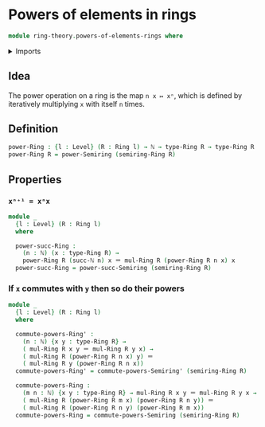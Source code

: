 # Powers of elements in rings

```agda
module ring-theory.powers-of-elements-rings where
```

<details><summary>Imports</summary>

```agda
open import elementary-number-theory.natural-numbers

open import foundation.identity-types
open import foundation.universe-levels

open import ring-theory.powers-of-elements-semirings
open import ring-theory.rings
```

</details>

## Idea

The power operation on a ring is the map `n x ↦ xⁿ`, which is defined by
iteratively multiplying `x` with itself `n` times.

## Definition

```agda
power-Ring : {l : Level} (R : Ring l) → ℕ → type-Ring R → type-Ring R
power-Ring R = power-Semiring (semiring-Ring R)
```

## Properties

### `xⁿ⁺¹ = xⁿx`

```agda
module _
  {l : Level} (R : Ring l)
  where

  power-succ-Ring :
    (n : ℕ) (x : type-Ring R) →
    power-Ring R (succ-ℕ n) x ＝ mul-Ring R (power-Ring R n x) x
  power-succ-Ring = power-succ-Semiring (semiring-Ring R)
```

### If `x` commutes with `y` then so do their powers

```agda
module _
  {l : Level} (R : Ring l)
  where

  commute-powers-Ring' :
    (n : ℕ) {x y : type-Ring R} →
    ( mul-Ring R x y ＝ mul-Ring R y x) →
    ( mul-Ring R (power-Ring R n x) y) ＝
    ( mul-Ring R y (power-Ring R n x))
  commute-powers-Ring' = commute-powers-Semiring' (semiring-Ring R)

  commute-powers-Ring :
    (m n : ℕ) {x y : type-Ring R} → mul-Ring R x y ＝ mul-Ring R y x →
    ( mul-Ring R (power-Ring R m x) (power-Ring R n y)) ＝
    ( mul-Ring R (power-Ring R n y) (power-Ring R m x))
  commute-powers-Ring = commute-powers-Semiring (semiring-Ring R)
```
